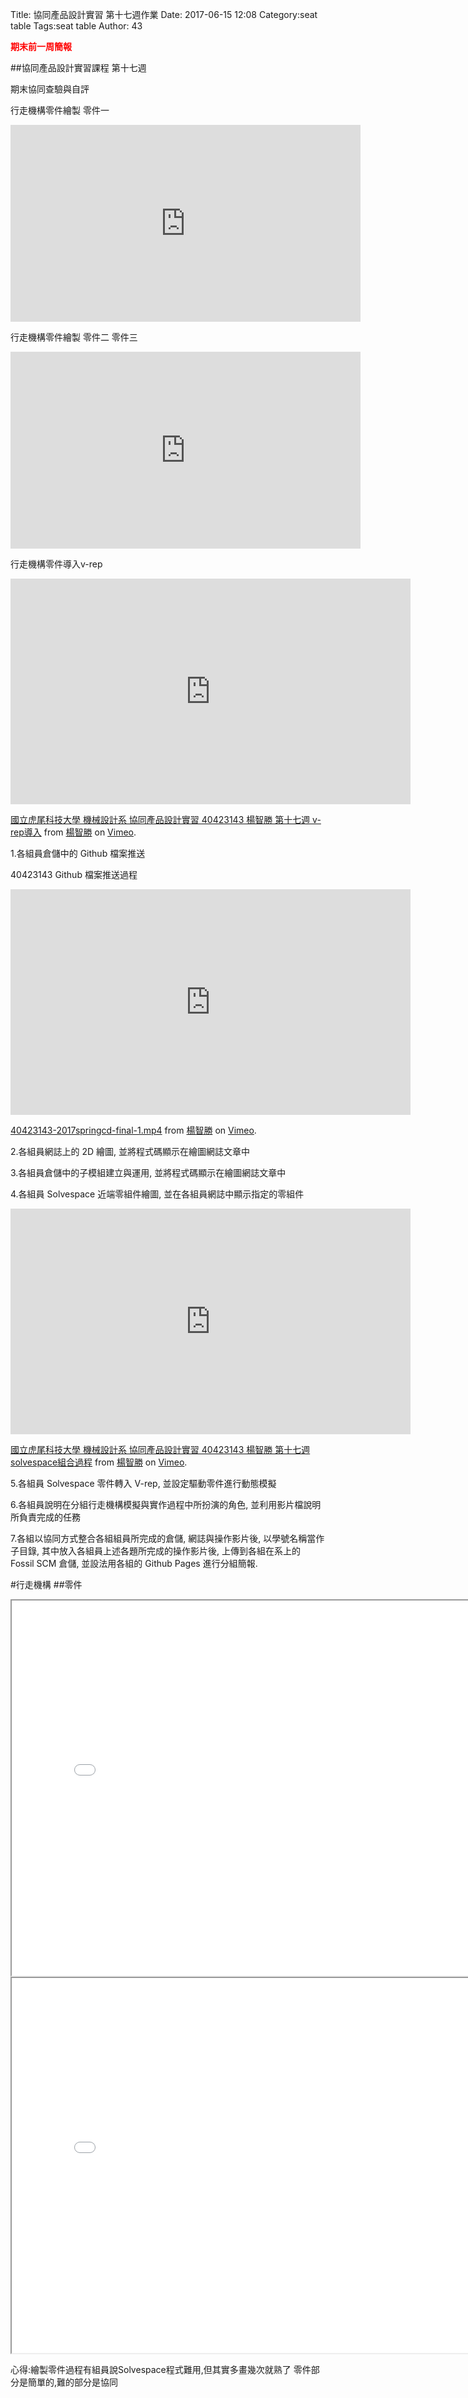 Title: 協同產品設計實習 第十七週作業
Date: 2017-06-15 12:08
Category:seat table
Tags:seat table
Author: 43

<b><font color="red">期末前一周簡報
</font></b>



<!-- PELICAN_END_SUMMARY -->

##協同產品設計實習課程 第十七週

期末協同查驗與自評

行走機構零件繪製 零件一

<iframe width="560" height="315" src="https://www.youtube.com/embed/Xd3ETqg0lbg" frameborder="0" allowfullscreen></iframe>

行走機構零件繪製 零件二 零件三

<iframe width="560" height="315" src="https://www.youtube.com/embed/D_0RTTKm2x8" frameborder="0" allowfullscreen></iframe>

行走機構零件導入v-rep

<iframe src="https://player.vimeo.com/video/222862747" width="640" height="361" frameborder="0" webkitallowfullscreen mozallowfullscreen allowfullscreen></iframe> <p><a href="https://vimeo.com/222862747">國立虎尾科技大學 機械設計系 協同產品設計實習 40423143 楊智勝 第十七週 v-rep導入</a> from <a href="https://vimeo.com/user44207171">楊智勝</a> on <a href="https://vimeo.com">Vimeo</a>.</p>

1.各組員倉儲中的 Github 檔案推送

40423143 Github 檔案推送過程
<iframe src="https://player.vimeo.com/video/222338006" width="640" height="361" frameborder="0" webkitallowfullscreen mozallowfullscreen allowfullscreen></iframe> <p><a href="https://vimeo.com/222338006">40423143-2017springcd-final-1.mp4</a> from <a href="https://vimeo.com/user44207171">楊智勝</a> on <a href="https://vimeo.com">Vimeo</a>.</p>

2.各組員網誌上的 2D 繪圖, 並將程式碼顯示在繪圖網誌文章中


3.各組員倉儲中的子模組建立與運用, 並將程式碼顯示在繪圖網誌文章中

4.各組員 Solvespace 近端零組件繪圖, 並在各組員網誌中顯示指定的零組件

<iframe src="https://player.vimeo.com/video/223101243" width="640" height="361" frameborder="0" webkitallowfullscreen mozallowfullscreen allowfullscreen></iframe> <p><a href="https://vimeo.com/223101243">國立虎尾科技大學 機械設計系 協同產品設計實習 40423143 楊智勝 第十七週 solvespace組合過程</a> from <a href="https://vimeo.com/user44207171">楊智勝</a> on <a href="https://vimeo.com">Vimeo</a>.</p>

5.各組員 Solvespace 零件轉入 V-rep, 並設定驅動零件進行動態模擬

6.各組員說明在分組行走機構模擬與實作過程中所扮演的角色, 並利用影片檔說明所負責完成的任務

7.各組以協同方式整合各組組員所完成的倉儲, 網誌與操作影片後, 以學號名稱當作子目錄, 其中放入各組員上述各題所完成的操作影片後, 上傳到各組在系上的 Fossil SCM 倉儲, 並設法用各組的 Github Pages 進行分組簡報.

#行走機構
##零件

<iframe src="./../data/w17/1.html"
width="800" height="600"></iframe>

<iframe src="./../data/w17/2.html"
width="800" height="600"></iframe>


心得:繪製零件過程有組員說Solvespace程式難用,但其實多畫幾次就熟了
零件部分是簡單的,難的部分是協同
















